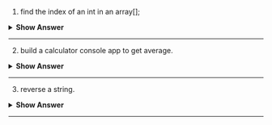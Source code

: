 1. find the index of an int in an array[];

<details><summary><b> Show Answer</b></summary>
  
<blockquote>

```java
import java.util.Scanner;

public class demo {

    public static int findIndex(int[] arr, int n) {
        for (int i = 0; i < arr.length; i++) {
            if (arr[i] == n) {
                return i;
            }
        }
        return -1; // return -1 if the element is not found
    }
    
    public static void main(String[] args){
        Scanner scn=new Scanner(System.in);

        int[] arr={1,2,3,4,5,6}; 
        
        System.out.println("Enter the number whose index you want to find");
        int no=scn.nextInt();

        System.out.println(findIndex(arr, no));
    }
 
}

```

</blockquote>

</details>

---

2. build a calculator console app to get average.

<details><summary><b> Show Answer</b></summary>
  
<blockquote>

Code for calculator application is mentioned below:

```java

import java.util.*;

public class Calculator {
    public static void main(String[] args) {
        Scanner scanner = new Scanner(System.in);

        System.out.print("Enter the total number of elements: ");
        int n = scanner.nextInt();

        int sum = 0;
        for (int i = 0; i < n; i++) {
            System.out.print("Enter element : ");
            int num = scanner.nextInt();
            sum += num;
        }

        double average = (double) sum / n;
        System.out.println("The average is: " + average);

    }
}


```

</blockquote>

</details>

---


3. reverse a string.

<details><summary><b> Show Answer</b></summary>
  
<blockquote>

Suppose we have an sample string as "Hello, World!" to reverse this string we can use following code.

```java

String str = "Hello, World!";
String reversedStr = "";
for (int i = str.length() - 1; i >= 0; i--) {
    reversedStr += str.charAt(i);
}
System.out.println(reversedStr); 


```

</blockquote>

</details>

---